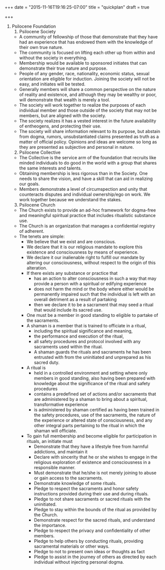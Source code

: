 +++
date = "2015-11-16T19:16:25-07:00"
title = "quickplan"
draft = true

+++

1. Psilocene Foundation
    1. Psilocene Society
      - A community of fellowship of those that demonstrate that they have had an experience that has endowed them with the knowledge of their own true nature.
      - The community is focused on lifting each other up from within and without the society in everything.
      - Membership would be available to sponsored initiates that can demonstrate their true nature and purpose.
      - People of any gender, race, nationality, economic status, sexual orientation are eligible for induction. Joining the society will not be easy, and initiates will be tested.
      - Generally members will share a common perspective on the nature of reality and existence, and although they may be wealthy or poor, will demonstrate that wealth is merely a tool.
      - The society will work together to realize the purposes of each individual member and those outside of the society that may not be members, but are aligned with the society.
      - The society realizes it has a vested interest in the future availability of entheogens, and protecting their use.
      - The society will share information relevant to its purpose, but abstain from dogma, rumors, unsubstantiated claims presented as truth as a matter of official policy. Opinions and ideas are welcome so long as they are presented as subjective and personal in nature.
    2. Psilocene Collective
      - The Collective is the service arm of the foundation that recruits like minded individuals to do good in the world with a group that shares the same interests and talents.
      - Obtaining membership is less rigorous than in the Society. One needs to share the vision, and have a skill that can aid in realizing our goals.
      - Members demonstrate a level of circumspection and unity that counteracts disputes and individual ownership/ego on work. We work together because we understand the stakes.
    3. Psilocene Church
      - The Church exists to provide an ad-hoc framework for dogma-free and meaningful spiritual practice that includes ritualistic substance use.
      - The Church is an organization that manages a confidential registry of adherent.
      - The tenets are simple:
        - We believe that we exist and are conscious.
        - We declare that it is our religious mandate to explore this existence and consciousness by means of experience.
        - We declare it our inalienable right to fulfill our mandate by altering our consciousness, without respect to the origin of this alteration.
        - If there exists any substance or practice that
          - has an action to alter consciousness in such a way that may provide a person with a spiritual or edifying experience
          - does not harm the mind or the body where either would be permanently impaired such that the individual is left with an overall detriment as a result of partaking
          - then we declare it to be a sacrament that may seed a ritual that would include its sacred use.
        - One must be a member in good standing to eligible to partake of the sacraments.
        - A shaman is a member that is trained to officiate in a ritual,
          - including the spiritual significance and meaning,
          - the performance and execution of the ritual,
          - all safety procedures and protocol involved with any sacraments used within the ritual.
          - A shaman guards the rituals and sacraments he has been entrusted with from the uninitiated and unprepared as his sacred duty.
        - A ritual is
          - held in a controlled environment and setting where only members in good standing, also having been prepared with knowledge about the significance of the ritual and safety procedures
          - contains a predefined set of actions and/or sacraments that are administered by a shaman to bring about a spiritual, transformative experience
          - is administered by shaman certified as having been trained in the safety procedures, use of the sacraments, the nature of the experience or altered state of consciousness, and any other integral parts pertaining to the ritual in which the shaman will officiate.
        - To gain full membership and become eligible for participation in rituals, an initiate must
          - Demonstrate that they have a lifestyle free from harmful addictions, and maintain it
          - Declare with sincerity that he or she wishes to engage in the religious exploration of existence and consciousness in a responsible manner.
          - Must demonstrate that he/she is not merely joining to abuse or gain access to the sacraments.
          - Demonstrate knowledge of some rituals.
          - Pledge to respect the sacraments and honor safety instructions provided during their use and during rituals.
          - Pledge to not share sacraments or sacred rituals with the uninitiated.
          - Pledge to stay within the bounds of the ritual as provided by the Church.
          - Demonstrate respect for the sacred rituals, and understand the importance.
          - Pledge to respect the privacy and confidentiality of other members.
          - Pledge to help others by conducting rituals, providing sacramental materials or other ways.
          - Pledge to not to present own ideas or thoughts as fact
          - Pledge to assist in the journey of others as directed by each individual without injecting personal dogma.
